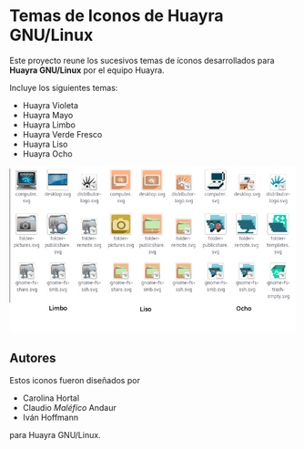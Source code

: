 # Temas de Iconos de Huayra GNU/Linux

Este proyecto reune los sucesivos temas de íconos desarrollados para **Huayra GNU/Linux** por el equipo Huayra.

Incluye los siguientes temas:

* Huayra Violeta
* Huayra Mayo
* Huayra Limbo
* Huayra Verde Fresco
* Huayra Liso
* Huayra Ocho

![](imagenes/comparacion.jpg)

## Autores

Estos iconos fueron diseñados por

* Carolina Hortal
* Claudio *Maléfico* Andaur
* Iván Hoffmann

para Huayra GNU/Linux. 

